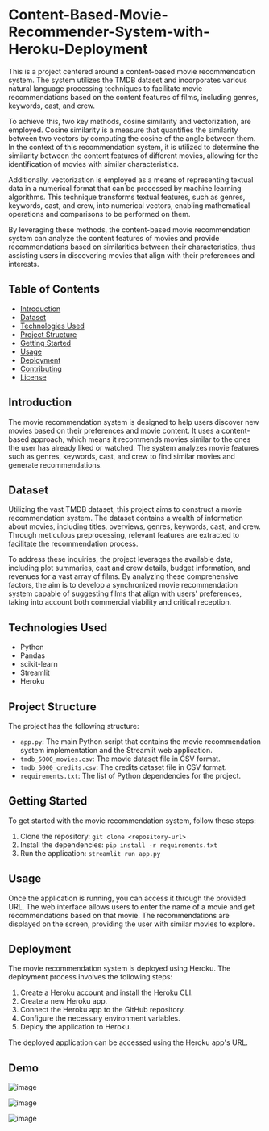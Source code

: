 # Content-Based-Movie-Recommender-System-with-Heroku-Deployment

This is a project centered around a content-based movie recommendation system. The system utilizes the TMDB dataset and incorporates various natural language processing techniques to facilitate movie recommendations based on the content features of films, including genres, keywords, cast, and crew.

To achieve this, two key methods, cosine similarity and vectorization, are employed. Cosine similarity is a measure that quantifies the similarity between two vectors by computing the cosine of the angle between them. In the context of this recommendation system, it is utilized to determine the similarity between the content features of different movies, allowing for the identification of movies with similar characteristics.

Additionally, vectorization is employed as a means of representing textual data in a numerical format that can be processed by machine learning algorithms. This technique transforms textual features, such as genres, keywords, cast, and crew, into numerical vectors, enabling mathematical operations and comparisons to be performed on them.

By leveraging these methods, the content-based movie recommendation system can analyze the content features of movies and provide recommendations based on similarities between their characteristics, thus assisting users in discovering movies that align with their preferences and interests.

## Table of Contents

- [Introduction](#introduction)
- [Dataset](#dataset)
- [Technologies Used](#technologies-used)
- [Project Structure](#project-structure)
- [Getting Started](#getting-started)
- [Usage](#usage)
- [Deployment](#deployment)
- [Contributing](#contributing)
- [License](#license)

## Introduction

The movie recommendation system is designed to help users discover new movies based on their preferences and movie content. It uses a content-based approach, which means it recommends movies similar to the ones the user has already liked or watched. The system analyzes movie features such as genres, keywords, cast, and crew to find similar movies and generate recommendations.

## Dataset

Utilizing the vast TMDB dataset, this project aims to construct a movie recommendation system. The dataset contains a wealth of information about movies, including titles, overviews, genres, keywords, cast, and crew. Through meticulous preprocessing, relevant features are extracted to facilitate the recommendation process.

To address these inquiries, the project leverages the available data, including plot summaries, cast and crew details, budget information, and revenues for a vast array of films. By analyzing these comprehensive factors, the aim is to develop a synchronized movie recommendation system capable of suggesting films that align with users' preferences, taking into account both commercial viability and critical reception.

## Technologies Used

- Python
- Pandas
- scikit-learn
- Streamlit
- Heroku

## Project Structure

The project has the following structure:

- `app.py`: The main Python script that contains the movie recommendation system implementation and the Streamlit web application.
- `tmdb_5000_movies.csv`: The movie dataset file in CSV format.
- `tmdb_5000_credits.csv`: The credits dataset file in CSV format.
- `requirements.txt`: The list of Python dependencies for the project.

## Getting Started

To get started with the movie recommendation system, follow these steps:

1. Clone the repository: `git clone <repository-url>`
2. Install the dependencies: `pip install -r requirements.txt`
3. Run the application: `streamlit run app.py`

## Usage

Once the application is running, you can access it through the provided URL. The web interface allows users to enter the name of a movie and get recommendations based on that movie. The recommendations are displayed on the screen, providing the user with similar movies to explore.

## Deployment

The movie recommendation system is deployed using Heroku. The deployment process involves the following steps:

1. Create a Heroku account and install the Heroku CLI.
2. Create a new Heroku app.
3. Connect the Heroku app to the GitHub repository.
4. Configure the necessary environment variables.
5. Deploy the application to Heroku.

The deployed application can be accessed using the Heroku app's URL.

## Demo

![image](https://github.com/YaqoobD/Content-Based-Movie-Recommender-System-with-Heroku-Deployment/assets/52135942/520eaab7-4825-4c91-93c1-4a64c7b16b1f)

![image](https://github.com/YaqoobD/Content-Based-Movie-Recommender-System-with-Heroku-Deployment/assets/52135942/242cf4cf-5ad9-4b51-b306-568d14fbc614)

![image](https://github.com/YaqoobD/Content-Based-Movie-Recommender-System-with-Heroku-Deployment/assets/52135942/a14ab9dd-738e-41d3-9051-7278f5d52a42)
